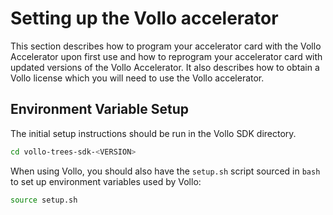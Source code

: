 # Setting up the Vollo accelerator

This section describes how to program your accelerator card with the Vollo
Accelerator upon first use and how to reprogram your accelerator card with
updated versions of the Vollo Accelerator.
It also describes how to obtain a Vollo license which you will need to use the
Vollo accelerator.

## Environment Variable Setup

The initial setup instructions should be run in the Vollo SDK directory.

```bash
cd vollo-trees-sdk-<VERSION>
```

When using Vollo, you should also have the `setup.sh` script sourced in `bash`
to set up environment variables used by Vollo:

```bash
source setup.sh
```
